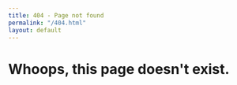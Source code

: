```yaml
---
title: 404 - Page not found
permalink: "/404.html"
layout: default
---
```


<div class="text-center">
  <h1>Whoops, this page doesn't exist.</h1>

  <br/>

</div>
